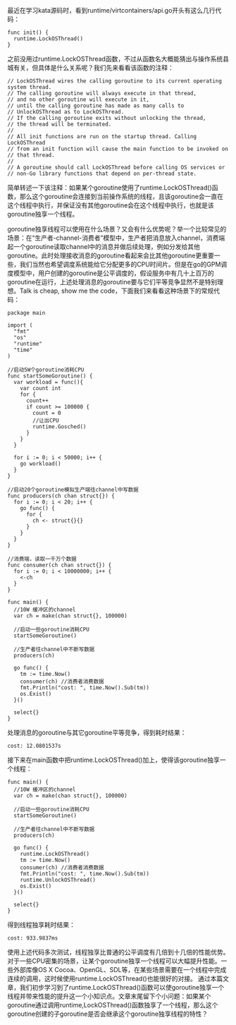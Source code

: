 最近在学习kata源码时，看到runtime/virtcontainers/api.go开头有这么几行代码：
```
func init() {
  runtime.LockOSThread()
}
```
之前没用过runtime.LockOSThread函数，不过从函数名大概能猜出与操作系统县城有关，但具体是什么关系呢？我们先来看看该函数的注释：
```
// LockOSThread wires the calling goroutine to its current operating system thread.
// The calling goroutine will always execute in that thread,
// and no other goroutine will execute in it,
// until the calling goroutine has made as many calls to
// UnlockOSThread as to LockOSThread.
// If the calling goroutine exits without unlocking the thread,
// the thread will be terminated.
//
// All init functions are run on the startup thread. Calling LockOSThread
// from an init function will cause the main function to be invoked on
// that thread.
//
// A goroutine should call LockOSThread before calling OS services or
// non-Go library functions that depend on per-thread state.
```
简单转述一下该注释：如果某个goroutine使用了runtime.LockOSThread()函数，那么这个goroutine会连接到当前操作系统的线程，且该goroutine会一直在这个线程中执行，并保证没有其他goroutine会在这个线程中执行，也就是该goroutine独享一个线程。

goroutine独享线程可以使用在什么场景？又会有什么优势呢？举一个比较常见的场景：在“生产者-channel-消费者”模型中，生产者把消息放入channel，消费端起一个goroutine读取channel中的消息并做后续处理，例如分发给其他goroutine。此时处理接收消息的goroutine看起来会比其他goroutine更重要一些，我们当然也希望调度系统能给它分配更多的CPU时间片。但是在go的GPM调度模型中，用户创建的goroutine是公平调度的，假设服务中有几十上百万的goroutine在运行，上述处理消息的goroutine要与它们平等竞争显然不是特别理想。Talk is cheap, show me the code，下面我们来看看这种场景下的常规代码：
```
package main

import (
  "fmt"
  "os"
  "runtime"
  "time"
)

//启动5W个goroutine消耗CPU
func startSomeGoroutine() {
  var workload = func(){
    var count int
    for {
      count++
      if count >= 100000 {
        count = 0
        //让出CPU
        runtime.Gosched()
      }
    }
  }
  
  for i := 0; i < 50000; i++ {
    go workload()
  }
}

//启动20个goroutine模拟生产端往channel中写数据
func producers(ch chan struct{}) {
  for i := 0; i < 20; i++ {
    go func() {
      for {
        ch <- struct{}{}
      }
    }
  }
}

//消费端，读取一千万个数据
func consumer(ch chan struct{}) {
  for i := 0; i < 10000000; i++ {
    <-ch
  }
}

func main() {
  //10W 缓冲区的channel
  var ch = make(chan struct{}, 100000)
  
  //启动一些goroutine消耗CPU
  startSomeGoroutine()
  
  //生产者往channel中不断写数据
  producers(ch)
  
  go func() {
    tm := time.Now()
    consumer(ch) //消费者消费数据
    fmt.Println("cost: ", time.Now().Sub(tm))
    os.Exist()
  }()
  
  select{}
}
```
处理消息的goroutine与其它goroutine平等竞争，得到耗时结果：
```
cost: 12.0801537s
```
接下来在main函数中把runtime.LockOSThread()加上，使得该goroutine独享一个线程：
```
func main() {
  //10W 缓冲区的channel
  var ch = make(chan struct{}, 100000)
  
  //启动一些goroutine消耗CPU
  startSomeGoroutine()
  
  //生产者往channel中不断写数据
  producers(ch)
  
  go func() {
    runtime.LockOSThread()
    tm := time.Now()
    consumer(ch) //消费者消费数据
    fmt.Println("cost: ", time.Now().Sub(tm))
    runtime.UnlockOSThread()
    os.Exist()
  }()
  
  select{}
}
```
得到线程独享耗时结果：
```
cost: 933.9837ms
```
使用上述代码多次测试，线程独享比普通的公平调度有几倍到十几倍的性能优势。对于一些CPU密集的场景，让某个goroutine独享一个线程可以大幅提升性能。一些外部库像OS X Cocoa、OpenGL、SDL等，在某些场景需要在一个线程中完成连续的调用，这时候使用runtime.LockOSThread()也能很好的对接。
通过本篇文章，我们初步学习到了runtime.LockOSThread()函数可以使goroutine独享一个线程并带来性能的提升这一个小知识点。文章末尾留下个小问题：如果某个goroutine通过调用runtime,LockOSThread()函数独享了一个线程，那么这个goroutine创建的子goroutine是否会继承这个goroutine独享线程的特性？
